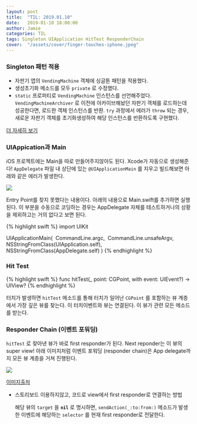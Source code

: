 ```yaml
---
layout: post
title:  "TIL: 2019.01.10"
date:   2019-01-10 18:00:00
author: Jamie
categories: TIL
tags: Singleton UIApplication HitTest ResponderChain
cover:  "/assets/cover/finger-touches-iphone.jpeg"
---
```


### Singleton 패턴 적용

- 자판기 앱의 `VendingMachine` 객체에 싱글톤 패턴을 적용했다. 
- 생성초기화 메소드를 모두 `private` 로 수정했다.
-  `static` 프로퍼티로 `VendingMachine` 인스턴스를 선언해주었다. `VendingMachineArchiver` 로 이전에 아카이브해놨던 자판기 객체를 로드하는데 성공한다면, 로드한 객체 인스턴스를 반환. `try` 과정에서 에러가 `throw` 되는 경우, 새로운 자판기 객체를 초기화생성하여 해당 인스턴스를 반환하도록 구현했다.

[더 자세히 보기](https://github.com/code-squad/swift-vendingmachineapp/tree/popsmile#4-%EC%8B%B1%EA%B8%80%ED%86%A4-%EB%AA%A8%EB%8D%B8)

###  UIAppication과 Main

iOS 프로젝트에는 Main을 따로 만들어주지않아도 된다. Xcode가 자동으로 생성해준다!  `AppDelegate` 파일 내 상단에 있는 `@UIApplicationMain` 를 지우고 빌드해보면 아래와 같은 에러가 발생한다.

<img src="https://popsmile.github.io/res/images/TIL/entry-point-defined.png"></img>

Entry Point를 찾지 못했다는 내용이다. 아래의 내용으로 Main.swift를 추가하면 실행된다. 이 부분을 수동으로 코딩하는 경우는 AppDelegate 자체를 테스트하거나의 상황을 제외하고는 거의 없다고 보면 된다.

{% highlight swift %}
import UIKit

UIApplicationMain(
​	CommandLine.argc,
​	CommandLine.unsafeArgv,
​	NSStringFromClass(UIApplication.self),
​	NSStringFromClass(AppDelegate.self)
)
{% endhighlight %}

### Hit Test

{% highlight swift %}
func hitTest(_ point: CGPoint, with event: UIEvent?) -> UIView?
{% endhighlight %}

터치가 발생하면 `hitTest` 메소드를 통해 터치가 일어난 `CGPoint` 를 포함하는 뷰 계층에서 가장 깊은 뷰를 찾는다. 이 터치이벤트와 뷰는 연결된다. 이 뷰가 관련 모든 메소드를 받는다.

### Responder Chain (이벤트 포워딩)

`hitTest` 로 찾아낸 뷰가 바로 first responder가 된다. Next reponder는 이 뷰의 super view! 아래 이미지처럼 이벤트 포워딩 (responder chain)은 App delegate까지 모든 뷰 계층을 거쳐 진행된다.

<img src="https://popsmile.github.io/res/images/TIL/responder-chain.png"></img>

[이미지출처](https://medium.com/ios-os-x-development/understanding-cocoa-and-cocoa-touch-responder-chain-12fe558ebe97)

- 스토리보드 이용하지않고, 코드로 view에서 first responder로 연결하는 방법

  해당 뷰의 `target` 을 **`nil`** 로 명시하면, `sendAction(_:to:from:)` 메소드가 발생한 이벤트에 해당하는 `selector` 를 현재 first responder로 전달한다.